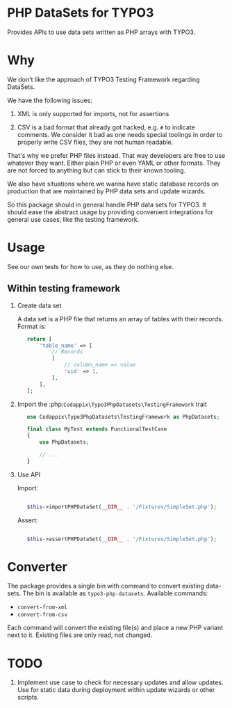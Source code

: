 PHP DataSets for TYPO3
======================

Provides APIs to use data sets written as PHP arrays with TYPO3.

Why
===

We don't like the approach of TYPO3 Testing Framework regarding DataSets.

We have the following issues:

1. XML is only supported for imports, not for assertions

2. CSV is a bad format that already got hacked, e.g. ``#`` to indicate comments.
   We consider it bad as one needs special toolings in order to properly write CSV files, they are not human readable.

That's why we prefer PHP files instead. That way developers are free to use whatever
they want. Either plain PHP or even YAML or other formats. They are not forced to
anything but can stick to their known tooling.

We also have situations where we wanna have static database records on production
that are maintained by PHP data sets and update wizards.

So this package should in general handle PHP data sets for TYPO3.
It should ease the abstract usage by providing convenient integrations for general
use cases, like the testing framework.

Usage
=====

See our own tests for how to use, as they do nothing else.

Within testing framework
------------------------

1. Create data set

   A data set is a PHP file that returns an array of tables with their records.
   Format is:

   ```php
      return [
          'table_name' => [
              // Records
              [
                  // column_name => value
                  'uid' => 1,
              ],
          ],
      ];
   ```

2. Import the :php:`Codappix\Typo3PhpDatasets\TestingFramework` trait

   ```php
      use Codappix\Typo3PhpDatasets\TestingFramework as PhpDatasets;

      final class MyTest extends FunctionalTestCase
      {
          use PhpDatasets;

          // ...
      }
   ```

3. Use API

   Import:

   ```php

      $this->importPHPDataSet(__DIR__ . '/Fixtures/SimpleSet.php');

   ```

   Assert:

   ```php

      $this->assertPHPDataSet(__DIR__ . '/Fixtures/SimpleSet.php');
   ```

Converter
=========

The package provides a single bin with command to convert existing data-sets.
The bin is available as ``typo3-php-datasets``.
Available commands:

- ``convert-from-xml``
- ``convert-from-csv``

Each command will convert the existing file(s) and place a new PHP variant next to it.
Existing files are only read, not changed.

TODO
====

1. Implement use case to check for necessary updates and allow updates.
   Use for static data during deployment within update wizards or other scripts.
